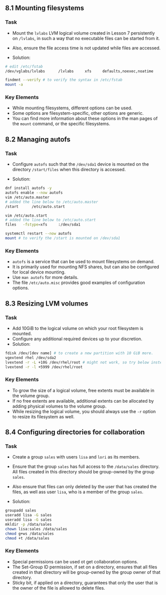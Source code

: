 ## 8.1 Mounting filesystems
### Task
- Mount the `lvlabs` LVM logical volume created in Lesson 7 persistently on `/lvlabs`, in such a way that no executable files can be started from it.
- Also, ensure the file access time is not updated while files are accessed.

- Solution:

```bash
# edit /etc/fstab
/dev/vglabs/lvlabs      /lvlabs     xfs     defaults,noexec,noatime     0 0

findmnt --verify # to verify the syntax in /etc/fstab
mount -a
```

### Key Elements
- While mounting filesystems, different options can be used.
- Some options are filesystem-specific, other options are generic.
- You can find more information about these options in the man pages of the `mount` command, or the specific filesystems.

## 8.2 Managing autofs
### Task
- Configure `autofs` such that the `/dev/sda1` device is mounted on the directory `/start/files` when this directory is accessed.

- Solution:

```bash
dnf install autofs -y
autofs enable --now autofs
vim /etc/auto.master
# added the line below to /etc/auto.master
/start      /etc/auto.start

vim /etc/auto.start
# added the line below to /etc/auto.start
files   -fstype=xfs     :/dev/sda1 

systemctl restart --now autofs
mount # to verify the /start is mounted on /dev/sda1
```

### Key Elements
- `autofs` is a service that can be used to mount filesystems on demand.
- It is primarily used for mounting NFS shares, but can also be configured for local device mounting.
- Use `man autofs` for more details.
- The file `/etc/auto.misc` provides good examples of configuration options.


## 8.3 Resizing LVM volumes
### Task
- Add 10GiB to the logical volume on which your root filesystem is mounted.
- Configure any additional required devices up to your discretion.
- Solution:
```bash
fdisk /dev/[dev name] # to create a new partition with 10 GiB more.
vgextend rhel /dev/sda2
lvextend -r -L +10G /dev/rhel/root # might not work, so try below instead
lvextend -r -l +5999 /dev/rhel/root
```

### Key Elements
- To grow the size of a logical volume, free extents must be available in the volume group.
- If no free extents are available, additional extents can be allocated by adding physical volumes to the volume group.
- While resizing the logical volume, you should always use the `-r` option to resize its filesystem as well.

## 8.4 Configuring directories for collaboration
### Task
- Create a group `sales` with users `lisa` and `lori` as its members.
- Ensure that the group `sales` has full access to the `/data/sales` directory. All files created in this directory should be group-owned by the group `sales`.
- Also ensure that files can only deleted by the user that has created the files, as well ass user `lisa`, who is a member of the group `sales`.

- Solution:

```bash
groupadd sales
useradd lisa -G sales
useradd lisa -G sales
mkldir -p /data/sales
chown lisa:sales /data/sales
chmod g+ws /data/sales
chmod +t /data/sales
```

### Key Elements
- Special permissions can be used ot get collaboration options.
- The Set-Group ID permission, if set on a directory, ensures that all files created in that directory will be group-owned by the group owner of that directory.
- Sticky bit, if applied on a directory, guarantees that only the user that is the owner of the file is allowed to delete files.